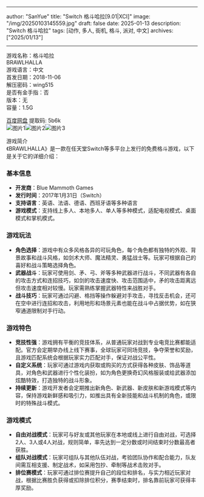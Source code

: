 
---
author: "SanYue"
title: "Switch 格斗哈拉[9.01|XCI]"
image: "/img/20250103145559.jpg"
draft: false
date: 2025-01-13
description: "Switch 格斗哈拉"
tags: [动作, 多人, 街机, 格斗, 派对, 中文]
archives: ["2025/01/13"]

---

游戏名称：格斗哈拉   
BRAWLHALLA    
游戏语言：中文  
首发日期：2018-11-06  
解压密码：wing515  
是否有金手指：否  
版本：无   
容量：1.5G

[百度网盘](https://pan.baidu.com/s/1zMerEndGRzprxpGJjjspZA) 提取码: 5b6k  
![图片1](/img/d328be.jpg)![图片2](/img/56b922.jpg)![图片3](/img/b7d78c.jpg)  

游戏简介  
《BRAWLHALLA》是一款在任天堂Switch等多平台上发行的免费格斗游戏，以下是关于它的详细介绍：

### 基本信息
- **开发商**：Blue Mammoth Games
- **发行时间**：2017年1月31日（Switch）
- **支持语言**：英语、法语、德语、西班牙语等多种语言
- **游戏模式**：支持线上多人、本地多人、单人等多种模式，适配电视模式、桌面模式和掌机模式。

### 游戏玩法
- **角色选择**：游戏中有众多风格各异的可玩角色，每个角色都有独特的外观、背景故事和战斗风格，如剑术大师、魔法精灵、勇猛战士等。玩家可根据自己的喜好和战斗策略选择角色。
- **武器战斗**：玩家可使用剑、矛、弓、斧等多种武器进行战斗，不同武器有各自的攻击方式和连招技巧，如剑的攻击速度快、攻击范围适中，矛的攻击距离远但攻击速度相对较慢。玩家需熟练掌握武器特性来战胜对手。
- **战斗技巧**：玩家可通过闪避、格挡等操作躲避对手攻击，寻找反击机会，还可在空中进行连招和攻击，利用地形和场景元素也能在战斗中占据优势，如在狭窄通道限制对手行动。

### 游戏特色
- **竞技性强**：游戏拥有平衡的竞技体系，从普通玩家对战到专业电竞比赛都能适配。官方会定期举办线上线下赛事，全球玩家可同场竞技，争夺荣誉和奖励，且游戏匹配系统会根据玩家实力匹配对手，保证对战公平性。
- **自定义系统**：玩家可通过游戏内获取或购买的方式获得各种皮肤、饰品等道具，对角色和武器进行个性化装扮，如为角色更换奇幻风格服装或给武器添加炫酷特效，打造独特的战斗形象。
- **持续更新**：游戏开发者会定期推出新角色、新武器、新皮肤和新游戏模式等内容，保持游戏新鲜感和吸引力，如推出具有全新技能和战斗机制的角色，或限时的特殊战斗模式。

### 游戏模式
- **自由对战模式**：玩家可与好友或其他玩家在本地或线上进行自由对战，可选择2人、3人或4人对战，规则简单，率先达到一定分数或时间结束时分数最高者获胜。
- **组队对战模式**：玩家可组队与其他队伍对战，考验团队协作和配合能力，队友间需互相支援、制定战术，如采用包抄、牵制等战术击败对手。
- **排位赛模式**：玩家可通过排位赛提升自己的段位和排名，与实力相近玩家对战，根据比赛胜负获得或扣除排位积分，赛季结束时，排名靠前玩家可获得丰厚奖励。
